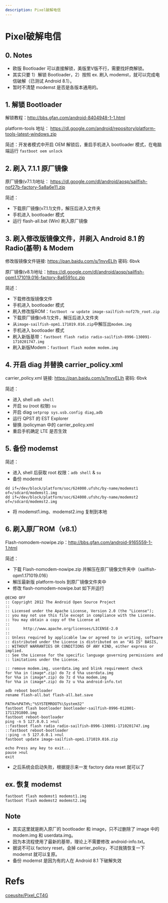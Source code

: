 ```yaml
---
description: Pixel破解电信
---
```


# Pixel破解电信

## 0. Notes
- 欧版 Bootloader 可以直接解锁，美版里V版不行，需要找奸商解锁。
- 其实只要 1）解锁 Bootloader，2）按照 ex. 刷入 modemst，就可以完成电信破解（已测试 Android 8.1）。
- 暂时不清楚 modemst 是否是各版本通用的。

## 1. 解锁 Bootloader
解锁教程：http://bbs.gfan.com/android-8404948-1-1.html

platform-tools 地址： https://dl.google.com/android/repository/platform-tools-latest-windows.zip

简述：开发者模式中开启 OEM 解锁后，重启手机进入 bootloader 模式，在电脑端运行 ```fastboot oem unlock```

## 2. 刷入 7.1.1 原厂镜像
原厂镜像(v7.1.1)地址： https://dl.google.com/dl/android/aosp/sailfish-nof27b-factory-5a8a6e11.zip

简述：
- 下载原厂镜像(v7.1.1)文件，解压后进入文件夹
- 手机进入 bootloader 模式
- 运行 flash-all.bat (Win) 刷入原厂镜像

## 3. 刷入修改版镜像文件，并刷入 Android 8.1 的 Radio(基带) & Modem
修改版镜像文件链接: https://pan.baidu.com/s/1nvvELIh 密码: 6bvk

原厂镜像(v8.1)地址：https://dl.google.com/dl/android/aosp/sailfish-opm1.171019.016-factory-8a6591cc.zip

简述：
- 下载修改版镜像文件
- 手机进入 bootloader 模式
- 刷入修改版ROM：```fastboot -w update image-sailfish-nof27b_root.zip```
- 下载原厂镜像(v8.1)文件，解压后进入文件夹
- 从```image-sailfish-opm1.171019.016.zip```中解压出```modem.img```
- 手机进入 bootloader 模式
- 刷入新版基带：```fastboot flash radio radio-sailfish-8996-130091-1710201747.img```
- 刷入新版Modem：```fastboot flash modem modem.img```

## 4. 开启 diag 并替换 carrier_policy.xml
carrier_policy.xml 链接: https://pan.baidu.com/s/1nvvELIh 密码: 6bvk

简述：
- 进入 shell ```adb shell```
- 开启 su (root 权限) ```su```
- 开启 diag ```setprop sys.usb.config diag,adb```
- 运行 QPST 的 EST Explorer
- 替换 /policyman 中的 carrier_policy.xml
- 重启手机确定 LTE 是否生效

## 5. 备份 modemst
简述：
- 进入 shell 后获取 root 权限：```adb shell``` & ```su```
- 备份 modemst
```
dd if=/dev/block/platform/soc/624000.ufshc/by-name/modemst1 of=/sdcard/modemst1.img
dd if=/dev/block/platform/soc/624000.ufshc/by-name/modemst2 of=/sdcard/modemst2.img
```
- 将 modemst1.img、modemst2.img 复制到本地

## 6. 刷入原厂ROM（v8.1）
Flash-nomodem-nowipe.zip：http://bbs.gfan.com/android-9165559-1-1.html

简述：
- 下载 Flash-nomodem-nowipe.zip 并解压在原厂镜像文件夹中（sailfish-opm1.171019.016）
- 解压最新版 platform-tools 到原厂镜像文件夹中
- 修改 flash-nomodem-nowipe.bat 如下并运行
```
@ECHO OFF
:: Copyright 2012 The Android Open Source Project
::
:: Licensed under the Apache License, Version 2.0 (the "License");
:: you may not use this file except in compliance with the License.
:: You may obtain a copy of the License at
::
::      http://www.apache.org/licenses/LICENSE-2.0
::
:: Unless required by applicable law or agreed to in writing, software
:: distributed under the License is distributed on an "AS IS" BASIS,
:: WITHOUT WARRANTIES OR CONDITIONS OF ANY KIND, either express or implied.
:: See the License for the specific language governing permissions and
:: limitations under the License.

:: remove modem.img, userdata.img and blink requirement check
for %%a in (image*.zip) do 7z d %%a userdata.img
for %%a in (image*.zip) do 7z d %%a modem.img
for %%a in (image*.zip) do 7z u %%a android-info.txt

adb reboot bootloader
rename flash-all.bat flash-all.bat.save

PATH=%PATH%;"%SYSTEMROOT%\System32"
fastboot flash bootloader bootloader-sailfish-8996-012001-1711291800.img
fastboot reboot-bootloader
ping -n 5 127.0.0.1 >nul
::fastboot flash radio radio-sailfish-8996-130091-1710201747.img
::fastboot reboot-bootloader
::ping -n 5 127.0.0.1 >nul
fastboot update image-sailfish-opm1.171019.016.zip

echo Press any key to exit...
pause >nul
exit
```
- 之后系统会启动失败，根据提示来一发 factory data reset 就可以了

## ex. 恢复 modemst
```
fastboot flash modemst1 modemst1.img
fastboot flash modemst2 modemst2.img
```

## Note
- 其实这里就是刷入原厂的 bootloader 和 image，只不过删除了 image 中的 modem.img 和 userdata.img。
- 因为本流程使用了最新的基带，理论上不需要修改 android-info.txt。
- 据说不可以 factory reset，会掉 carrier_policy，不过我猜恢复一下 modemst 就可以复原。
- 备份 modemst 是因为有的人在 Android 8.1 下破解失效

# Refs

[coeusite/Pixel\_CT4G](https://gist.github.com/coeusite/86f6318c13c5bc15aef13345f1bb3ed4)

